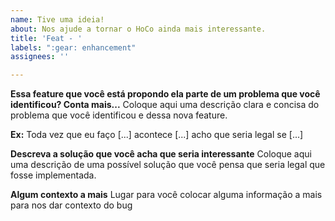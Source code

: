 ```yaml
---
name: Tive uma ideia!
about: Nos ajude a tornar o HoCo ainda mais interessante.
title: 'Feat - '
labels: ":gear: enhancement"
assignees: ''

---
```


**Essa feature que você está propondo ela parte de um problema que você identificou? Conta mais...**
Coloque aqui uma descrição clara e concisa do problema que você identificou e dessa nova feature.

**Ex:** Toda vez que eu faço [...] acontece [...] acho que seria legal se [...]

**Descreva a solução que você acha que seria interessante**
Coloque aqui uma descrição de uma possível solução que você pensa que seria legal que fosse implementada.

**Algum contexto a mais**
Lugar para você colocar alguma informação a mais para nos dar contexto do bug
